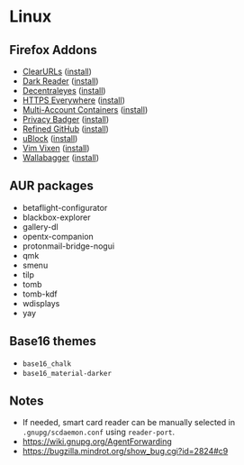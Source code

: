 # Linux

## Firefox Addons

- [ClearURLs](https://gitlab.com/KevinRoebert/ClearUrls) ([install](https://addons.mozilla.org/en-US/firefox/addon/clearurls/))
- [Dark Reader](https://github.com/darkreader/darkreader) ([install](https://addons.mozilla.org/en-US/firefox/addon/darkreader/))
- [Decentraleyes](https://git.synz.io/Synzvato/decentraleyes) ([install](https://addons.mozilla.org/en-US/firefox/addon/decentraleyes/))
- [HTTPS Everywhere](https://github.com/EFForg/https-everywhere) ([install](https://www.eff.org/https-everywhere))
- [Multi-Account Containers](https://github.com/mozilla/multi-account-containers) ([install](https://addons.mozilla.org/en-US/firefox/addon/multi-account-containers/))
- [Privacy Badger](https://github.com/EFForg/privacybadger) ([install](https://privacybadger.org/))
- [Refined GitHub](https://github.com/sindresorhus/refined-github) ([install](https://addons.mozilla.org/en-US/firefox/addon/refined-github-/))
- [uBlock](https://github.com/gorhill/uBlock) ([install](https://addons.mozilla.org/en-US/firefox/addon/ublock-origin/))
- [Vim Vixen](https://github.com/ueokande/vim-vixen) ([install](https://addons.mozilla.org/en-US/firefox/addon/vim-vixen/))
- [Wallabagger](https://github.com/wallabag/wallabagger) ([install](https://addons.mozilla.org/en-US/firefox/addon/wallabagger/))

## AUR packages

- betaflight-configurator
- blackbox-explorer
- gallery-dl
- opentx-companion
- protonmail-bridge-nogui
- qmk
- smenu
- tilp
- tomb
- tomb-kdf
- wdisplays
- yay

## Base16 themes

- `base16_chalk`
- `base16_material-darker`

## Notes

- If needed, smart card reader can be manually selected in `.gnupg/scdaemon.conf` using `reader-port`.
- https://wiki.gnupg.org/AgentForwarding
- https://bugzilla.mindrot.org/show_bug.cgi?id=2824#c9
